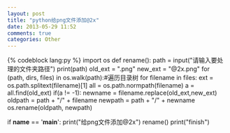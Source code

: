 ```yaml
---
layout: post
title: "python给png文件添加@2x"
date: 2013-05-29 11:52
comments: true
categories: Other
---
```


{%  codeblock lang:py %}
import os
def rename():
    path = input("请输入要处理的文件夹路径")
    print(path)
    old_ext = ".png"
    new_ext = "@2x.png"
    for (path, dirs, files) in os.walk(path):#遍历目录树
        for filename in files:
            ext = os.path.splitext(filename)[1]
            all = os.path.normpath(filename)
            a = all.find(old_ext)
            if(a != -1):
                newname = filename.replace(old_ext,new_ext)
                oldpath = path + "/" + filename
                newpath = path + "/" + newname
                os.rename(oldpath, newpath)


if __name__ == '__main__':
    print("给png文件添加@2x")
    rename()
    print("finish")
